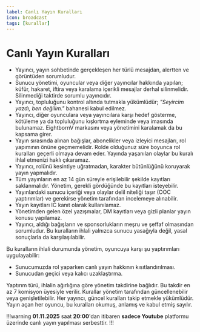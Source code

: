 ```yaml
---
label: Canlı Yayın Kuralları
icon: broadcast
tags: [kurallar]
---
```


# Canlı Yayın Kuralları

- Yayıncı, yayın sohbetinde gerçekleşen her türlü mesajdan, alertten ve görüntüden sorumludur.
- Sunucu yönetimi, oyuncular veya diğer yayıncılar hakkında yapılan; küfür, hakaret, iftira veya karalama içerikli mesajlar derhal silinmelidir. Silinmediği taktirde sorumlu yayıncıdır.
- Yayıncı, topluluğunu kontrol altında tutmakla yükümlüdür; _"Seyircim yazdı, ben değilim."_ bahanesi kabul edilmez.
- Yayıncı, diğer oyunculara veya yayıncılara karşı hedef gösterme, kötüleme ya da topluluğunu kışkırtma eyleminde veya imasında bulunamaz. EightbornV markasını veya yönetimini karalamak da bu kapsama girer.
- Yayın sırasında alınan bağışlar, abonelikler veya izleyici mesajları, rol yapımının önüne geçmemelidir. Rolde olduğunuz süre boyunca rol kuralları geçerli olmaya devam eder. Yayında yaşanılan olaylar bu kuralı ihlal etmenizi haklı çıkaramaz.
- Yayıncı, rolünü kesintiye uğratmadan, karakter bütünlüğünü koruyarak yayın yapmalıdır.
- Tüm yayınların en az 14 gün süreyle erişilebilir şekilde kayıtları saklanmalıdır. Yönetim, gerekli gördüğünde bu kayıtları isteyebilir.
- Yayınlardaki sunucu içeriği veya olaylar delil niteliği taşır (OOC yaptırımlar) ve gerekirse yönetim tarafından incelemeye alınabilir.
- Yayın kayıtları IC kanıt olarak kullanılamaz.
- Yönetimden gelen özel yazışmalar, DM kayıtları veya gizli planlar yayın konusu yapılamaz.
- Yayıncı, aldığı bağışların ve sponsorlukların meşru ve şeffaf olmasından sorumludur. Bu kuralların ihlali yalnızca sunucu yasağıyla değil, yasal sonuçlarla da karşılaşılabilir.

Bu kuralların ihlali durumunda yönetim, oyuncuya karşı şu yaptırımları uygulayabilir:

- Sunucumuzda rol yaparken canlı yayın hakkının kısıtlandırılması.
- Sunucudan geçici veya kalıcı uzaklaştırma.

Yaptırım türü, ihlalin ağırlığına göre yönetim takdirine bağlıdır. Bu takdir en az 7 komisyon üyesiyle verilir. Kurallar yönetim tarafından güncellenebilir veya genişletilebilir. Her yayıncı, güncel kuralları takip etmekle yükümlüdür. Yayın açan her oyuncu, bu kuralları okumuş, anlamış ve kabul etmiş sayılır.

!!!warning
**01.11.2025** saat **20:00**'dan itibaren **sadece Youtube** platformu üzerinde canlı yayın yapılması serbesttir.
!!!
